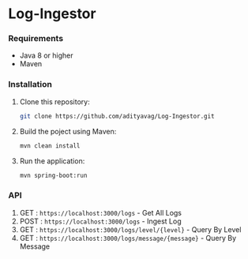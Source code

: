 # Log-Ingestor
### Requirements

- Java 8 or higher
- Maven

### Installation

1. Clone this repository:

   ```sh
   git clone https://github.com/adityavag/Log-Ingestor.git
2. Build the poject using Maven:

   ```sh
   mvn clean install
3. Run the application:
   ```sh
   mvn spring-boot:run
### API 
1. GET  : `https://localhost:3000/logs` - Get All Logs
2. POST : `https://localhost:3000/logs` - Ingest Log
3. GET  : `https://localhost:3000/logs/level/{level}` - Query By Level
4. GET  : `https://localhost:3000/logs/message/{message}` - Query By Message
